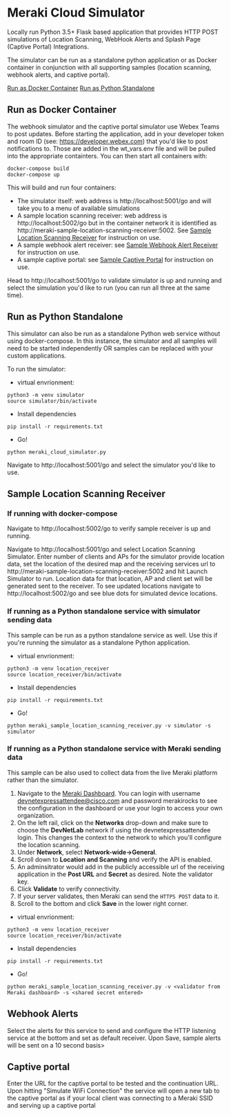 # Meraki Cloud Simulator
Locally run Python 3.5+ Flask based application that provides HTTP POST simulations of Location Scanning, WebHook Alerts and Splash Page (Captive Portal) Integrations.

The simulator can be run as a standalone python application or as Docker container in conjunction with all supporting samples (location scanning, webhook alerts, and captive portal).

[Run as Docker Container](#Run-as-Docker-Container)
[Run as Python Standalone](#Run-as-Python-Standalone)

## Run as Docker Container

The webhook simulator and the captive portal simulator use Webex Teams to post updates.  Before starting the application, add in your developer token and room ID  (see: https://developer.webex.com) that you'd like to post notifications to.  Those are added in the wt_vars.env file and will be pulled into the appropriate containters.  You can then start all containers with:

```
docker-compose build
docker-compose up
```

This will build and run four containers:

* The simulator itself: web address is http://localhost:5001/go and will take you to a menu of available simulations
* A sample location scanning receiver: web address is http://localhost:5002/go but in the container network it is identified as http://meraki-sample-location-scanning-receiver:5002.  See [Sample Location Scanning Receiver](#Sample-Location-Scanning-Receiver) for instruction on use.
* A sample webhook alert receiver: see [Sample Webhook Alert Receiver](#Sample-Webhook-Alert-Receiver) for instruction on use.
* A sample captive portal: see [Sample Captive Portal](#Sample-Captive-Portal) for instruction on use.


Head to http://localhost:5001/go to validate simulator is up and running and select the simulation you'd like to run (you can run all three at the same time).


## Run as Python Standalone
This simulator can also be run as a standalone Python web service without using docker-compose.  In this instance, the simulator and all samples will need to be started independently OR samples can be replaced with your custom applications.

To run the simulator:

* virtual envrionment:
```
python3 -m venv simulator
source simulator/bin/activate
```

* Install dependencies
```
pip install -r requirements.txt
```

* Go!
```
python meraki_cloud_simulator.py
```

Navigate to http://localhost:5001/go and select the simulator you'd like to use.


## Sample Location Scanning Receiver

### If running with docker-compose

Navigate to http://localhost:5002/go to verify sample receiver is up and running.

Navigate to http://localhost:5001/go and select Location Scanning Simulator.  Enter number of clients and APs for the simulator provide location data, set the location of the desired map and the receiving services url to http://meraki-sample-location-scanning-receiver:5002 and hit Launch Simulator to run.  Location data for that location, AP and client set will be generated sent to the receiver.  To see updated locations navigate to http://localhost:5002/go and see blue dots for simulated device locations.

### If running as a Python standalone service with simulator sending data

This sample can be run as a python standalone service as well.  Use this if you're running the simulator as a standalone Python application.

* virtual envrionment:
```
python3 -m venv location_receiver
source location_receiver/bin/activate
```

* Install dependencies
```
pip install -r requirements.txt
```

* Go!
```
python meraki_sample_location_scanning_receiver.py -v simulator -s simulator
```

### If running as a Python standalone service with Meraki sending data

This sample can be also used to collect data from the live Meraki platform rather than the simulator.  

1. Navigate to the [Meraki Dashboard](https://meraki.cisco.com). You can login with username devnetexpressattendee@cisco.com and password merakirocks to see the configuration in the dashboard or use your login to access your own organization.
1. On the left rail, click on the **Networks** drop-down and make sure to choose the __DevNetLab__ network if using the devnetexpressattendee login. This changes the context to the network to which you'll configure the location scanning.
1. Under **Network**, select **Network-wide->General**.
1. Scroll down to **Location and Scanning** and verify the API is enabled.
1. An adminsitrator would add in the publicly accessible url of the receiving application in the **Post URL** and **Secret** as desired.  Note the validator key.
1. Click **Validate** to verify connectivity.
1. If your server validates, then Meraki can send the `HTTPS POST` data to it.
1. Scroll to the bottom and click **Save** in the lower right corner.

* virtual envrionment:
```
python3 -m venv location_receiver
source location_receiver/bin/activate
```

* Install dependencies
```
pip install -r requirements.txt
```

* Go!
```
python meraki_sample_location_scanning_receiver.py -v <validator from Meraki dashboard> -s <shared secret entered>
```

## Webhook Alerts

Select the alerts for this service to send and configure the HTTP listening service at the bottom and set as default receiver.  Upon Save, sample alerts will be sent on a 10 second basis>

## Captive portal

Enter the URL for the captive portal to be tested and the continuation URL.  Upon hitting "Simulate WiFi Connection" the service will open a new tab to the captive portal as if your local client was connecting to a Meraki SSID and serving up a captive portal
